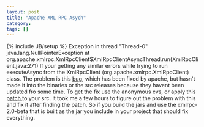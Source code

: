 ```yaml
---
layout: post
title: "Apache XML RPC Asych"
category:
tags: []
---
```

{% include JB/setup %}
Exception in thread "Thread-0" java.lang.NullPointerException at org.apache.xmlrpc.XmlRpcClient$XmlRpcClientAsyncThread.run(XmlRpcClient.java:271)    If your getting any similar errors while trying to run executeAsync from the XmlRpcClient (org.apache.xmlrpc.XmlRpcClient) class. The problem is this [bug](http://issues.apache.org/jira/browse/XMLRPC-62), which has been fixed by apache, but hasn't made it into the binaries or the src releases because they havent been updated fro some time. To get the fix use the anonymous cvs, or apply this [patch ](http://issues.apache.org/jira/secure/attachment/12310763/executeAsync.patch) to your src. It took me a few hours to figure out the problem with this and fix it after finding the patch.    So if you build the jars and use the xmlrpc-2.0-beta that is built as the jar you include in your project that should fix everything.